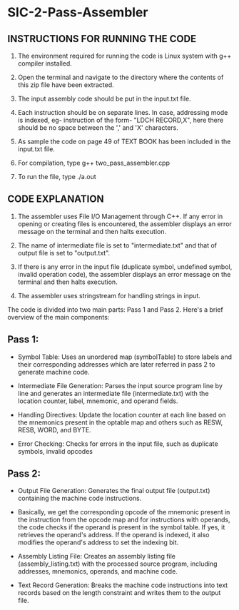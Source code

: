 # SIC-2-Pass-Assembler

## INSTRUCTIONS FOR RUNNING THE CODE
1. The environment required for running the code is Linux system with g++ compiler installed.

2. Open the terminal and navigate to the directory where the contents of this zip file have been extracted.

3. The input assembly code should be put in the input.txt file.

4. Each instruction should be on separate lines.
   In case, addressing mode is indexed, eg- instruction of the form- "LDCH RECORD,X", here there should be no space between the ',' and 'X' characters.

5. As sample the code on page 49 of TEXT BOOK has been included in the input.txt file.

6. For compilation, type
				g++ two_pass_assembler.cpp

7. To run the file, type
				./a.out

## CODE EXPLANATION
1. The assembler uses File I/O Management through C++. If any error in opening or creating files
   is encountered, the assembler displays an error message on the terminal and then halts execution.

2. The name of intermediate file is set to "intermediate.txt" and that of output file is set to
   "output.txt".

3. If there is any error in the input file (duplicate symbol, undefined symbol, invalid operation code),
   the assembler displays an error message on the terminal and then halts execution.

4. The assembler uses stringstream for handling strings in input.

The code is divided into two main parts: Pass 1 and Pass 2. Here's a brief overview of the main components:

## Pass 1:
- Symbol Table: Uses an unordered map (symbolTable) to store labels and their corresponding addresses which are later referred in pass 2 to generate machine code.

- Intermediate File Generation: Parses the input source program line by line and generates an intermediate file (intermediate.txt) with the location counter, label, mnemonic, and operand fields. 

- Handling Directives: Update the location counter at each line based on the mnemonics present in the optable map and others such as RESW, RESB, WORD, and BYTE.

- Error Checking: Checks for errors in the input file, such as duplicate symbols, invalid opcodes


## Pass 2:
- Output File Generation: Generates the final output file (output.txt) containing the machine code instructions.

- Basically, we get the corresponding opcode of the mnemonic present in the instruction from the opcode map and for instructions with operands, the code checks if the operand is present in the symbol table. If yes, it retrieves the operand's address. If the operand is indexed, it also modifies the operand's address to set the indexing bit.

- Assembly Listing File: Creates an assembly listing file (assembly_listing.txt) with the processed source program, including addresses, mnemonics, operands, and machine code.

- Text Record Generation: Breaks the machine code instructions into text records based on the length constraint and writes them to the output file.




